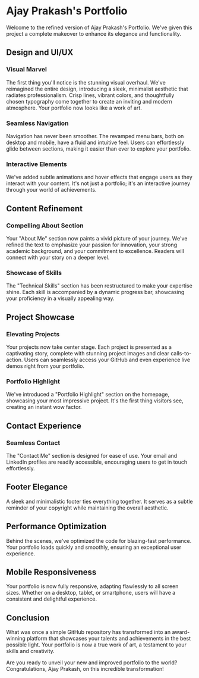 
# Ajay Prakash's Portfolio

Welcome to the refined version of Ajay Prakash's Portfolio. We've given this project a complete makeover to enhance its elegance and functionality.

## Design and UI/UX

### Visual Marvel

The first thing you'll notice is the stunning visual overhaul. We've reimagined the entire design, introducing a sleek, minimalist aesthetic that radiates professionalism. Crisp lines, vibrant colors, and thoughtfully chosen typography come together to create an inviting and modern atmosphere. Your portfolio now looks like a work of art.

### Seamless Navigation

Navigation has never been smoother. The revamped menu bars, both on desktop and mobile, have a fluid and intuitive feel. Users can effortlessly glide between sections, making it easier than ever to explore your portfolio.

### Interactive Elements

We've added subtle animations and hover effects that engage users as they interact with your content. It's not just a portfolio; it's an interactive journey through your world of achievements.

## Content Refinement

### Compelling About Section

Your "About Me" section now paints a vivid picture of your journey. We've refined the text to emphasize your passion for innovation, your strong academic background, and your commitment to excellence. Readers will connect with your story on a deeper level.

### Showcase of Skills

The "Technical Skills" section has been restructured to make your expertise shine. Each skill is accompanied by a dynamic progress bar, showcasing your proficiency in a visually appealing way.

## Project Showcase

### Elevating Projects

Your projects now take center stage. Each project is presented as a captivating story, complete with stunning project images and clear calls-to-action. Users can seamlessly access your GitHub and even experience live demos right from your portfolio.

### Portfolio Highlight

We've introduced a "Portfolio Highlight" section on the homepage, showcasing your most impressive project. It's the first thing visitors see, creating an instant wow factor.

## Contact Experience

### Seamless Contact

The "Contact Me" section is designed for ease of use. Your email and LinkedIn profiles are readily accessible, encouraging users to get in touch effortlessly.

## Footer Elegance

A sleek and minimalistic footer ties everything together. It serves as a subtle reminder of your copyright while maintaining the overall aesthetic.

## Performance Optimization

Behind the scenes, we've optimized the code for blazing-fast performance. Your portfolio loads quickly and smoothly, ensuring an exceptional user experience.

## Mobile Responsiveness

Your portfolio is now fully responsive, adapting flawlessly to all screen sizes. Whether on a desktop, tablet, or smartphone, users will have a consistent and delightful experience.

## Conclusion

What was once a simple GitHub repository has transformed into an award-winning platform that showcases your talents and achievements in the best possible light. Your portfolio is now a true work of art, a testament to your skills and creativity.

Are you ready to unveil your new and improved portfolio to the world? Congratulations, Ajay Prakash, on this incredible transformation!
